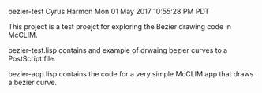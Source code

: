 bezier-test
Cyrus Harmon
Mon 01 May 2017 10:55:28 PM PDT

This project is a test proejct for exploring the Bezier drawing code in McCLIM.

bezier-test.lisp contains and example of drwaing bezier curves to a PostScript file.

bezier-app.lisp contains the code for a very simple McCLIM app that draws a bezier curve.

